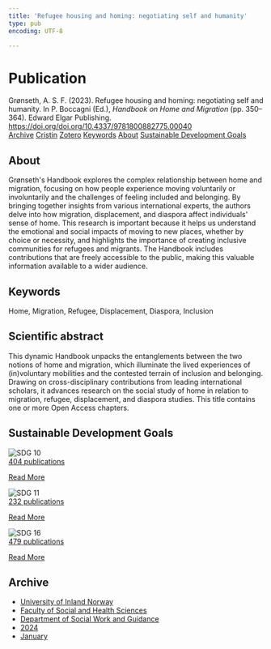 ```yaml
---
title: 'Refugee housing and homing: negotiating self and humanity'
type: pub
encoding: UTF-8

---
```

<h1>Publication</h1>
<article id="csl-bib-container-9VM6GTAA" class="csl-bib-container">
  <div class="csl-bib-body"> <div class="csl-entry">Grønseth, A. S. F. (2023). Refugee housing and homing: negotiating self and humanity. In P. Boccagni (Ed.), <i>Handbook on Home and Migration</i> (pp. 350–364). Edward Elgar Publishing. <a href="https://doi.org/doi.org/10.4337/9781800882775.00040">https://doi.org/doi.org/10.4337/9781800882775.00040</a></div> </div>
  <div class="csl-bib-buttons">
    <a href="#taxonomy-article-9VM6GTAA" alt="archive" class="csl-bib-button">Archive</a>
    <a href="https://app.cristin.no/results/show.jsf?id=2235414" alt="Cristin" class="csl-bib-button">Cristin</a>
    <a href="http://zotero.org/groups/5881554/items/9VM6GTAA" alt="Zotero" class="csl-bib-button">Zotero</a>
    <a href="#keywords-article-9VM6GTAA" alt="keywords" class="csl-bib-button">Keywords</a>
    <a href="#about-article-9VM6GTAA" alt="about_pub" class="csl-bib-button">About</a>
    <a href="#sdg-article-9VM6GTAA" alt="sdg" class="csl-bib-button">Sustainable Development Goals</a>
  </div>
  <div id="csl-bib-meta-container-9VM6GTAA"></div>
</article>
<div id="csl-bib-meta-9VM6GTAA" class="csl-bib-meta">
  <article id="about-article-9VM6GTAA" class="about_pub-article">
    <h1>About</h1>
    Grønseth's Handbook explores the complex relationship between home and migration, focusing on how people experience moving voluntarily or involuntarily and the challenges of feeling included and belonging. By bringing together insights from various international experts, the authors delve into how migration, displacement, and diaspora affect individuals' sense of home. This research is important because it helps us understand the emotional and social impacts of moving to new places, whether by choice or necessity, and highlights the importance of creating inclusive communities for refugees and migrants. The Handbook includes contributions that are freely accessible to the public, making this valuable information available to a wider audience.
  </article>
  <article id="keywords-article-9VM6GTAA" class="keywords-article">
    <h1>Keywords</h1>
    Home, Migration, Refugee, Displacement, Diaspora, Inclusion
  </article>
  <article id="abstract-article-9VM6GTAA" class="abstract-article">
    <h1>Scientific abstract</h1>
    This dynamic Handbook unpacks the entanglements between the two notions of home and migration, which illuminate the lived experiences of (in)voluntary mobilities and the contested terrain of inclusion and belonging. Drawing on cross-disciplinary contributions from leading international scholars, it advances research on the social study of home in relation to migration, refugee, displacement, and diaspora studies. This title contains one or more Open Access chapters.
  </article>
  <article id="sdg-article-9VM6GTAA" class="sdg-article">
    <h1>Sustainable Development Goals</h1>
    <div class="sdg-container"><div id="sdg10" class="sdg">
        <img src="{{< params subfolder >}}images/sdg/sdg10_en.png" class="image" alt="SDG 10">
        <div class="sdg-overlay">
          <a href="{{< params subfolder >}}en/archive/?sdg=10#archive" class="sdg-publication-count"><span>404</span> publications</a>
          <p><a href="https://sdgs.un.org/goals/goal10" class="sdg-read-more">Read More</a></p>
        </div>
      </div> <div id="sdg11" class="sdg">
        <img src="{{< params subfolder >}}images/sdg/sdg11_en.png" class="image" alt="SDG 11">
        <div class="sdg-overlay">
          <a href="{{< params subfolder >}}en/archive/?sdg=11#archive" class="sdg-publication-count"><span>232</span> publications</a>
          <p><a href="https://sdgs.un.org/goals/goal11" class="sdg-read-more">Read More</a></p>
        </div>
      </div> <div id="sdg16" class="sdg">
        <img src="{{< params subfolder >}}images/sdg/sdg16_en.png" class="image" alt="SDG 16">
        <div class="sdg-overlay">
          <a href="{{< params subfolder >}}en/archive/?sdg=16#archive" class="sdg-publication-count"><span>479</span> publications</a>
          <p><a href="https://sdgs.un.org/goals/goal16" class="sdg-read-more">Read More</a></p>
        </div>
      </div></div>
  </article>
  <article id="taxonomy-article-9VM6GTAA" class="taxonomy-article">
    <h1>Archive</h1>
    <ul>
      <li><a href="{{< params subfolder >}}en/archive/?key=3DCRN523">University of Inland Norway</a></li>
      <li><a href="{{< params subfolder >}}en/archive/?key=IDKFS3MX">Faculty of Social and Health Sciences</a></li>
      <li><a href="{{< params subfolder >}}en/archive/?key=CU4VFGCV">Department of Social Work and Guidance</a></li>
      <li><a href="{{< params subfolder >}}en/archive/?key=85HRZ8WX">2024</a></li>
      <li><a href="{{< params subfolder >}}en/archive/?key=P46KGK7A">January</a></li>
    </ul>
  </article>
</div>
